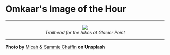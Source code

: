 # Omkaar's Image of the Hour

---

<div align="center">

<a href="https://unsplash.com/photos/signpost-indicates-various-trails-in-a-national-park-YgtnnGVDMek">
  <img src="https://images.unsplash.com/photo-1744305526115-feaa1352e810?crop=entropy&cs=tinysrgb&fit=max&fm=jpg&ixid=M3w3NjA2Nzh8MHwxfHJhbmRvbXx8fHx8fHx8fDE3NTI3NzE2MDB8&ixlib=rb-4.1.0&q=80&w=1080" style="max-width:100%; height:auto;">
</a>

<br>
<i>Trailhead for the hikes at Glacier Point</i>

</div>

---

**Photo by** [Micah & Sammie Chaffin](https://unsplash.com/@micahandsammiechaffin) **on Unsplash**
